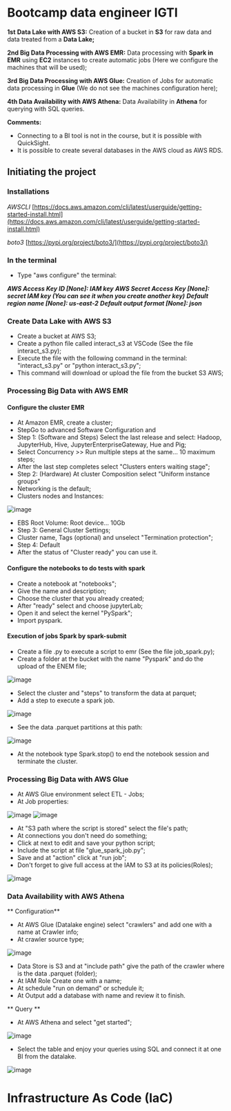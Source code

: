 # Bootcamp data engineer IGTI


**1st** **Data Lake with AWS S3:** Creation of a bucket in **S3** for raw data and data treated from a **Data Lake;**

**2nd Big Data Processing with AWS EMR:** Data processing with **Spark in EMR** using **EC2** instances to create automatic jobs (Here we configure the machines that will be used);

**3rd** **Big Data Processing with AWS Glue:** Creation of Jobs for automatic data processing in **Glue** (We do not see the machines configuration here);

**4th Data Availability with AWS Athena:** Data Availability in **Athena** for querying with SQL queries.

**Comments:**

- Connecting to a BI tool is not in the course, but it is possible with QuickSight.
- It is possible to create several databases in the AWS cloud as AWS RDS.

## Initiating the project

### Installations 

*AWSCLI* [https://docs.aws.amazon.com/cli/latest/userguide/getting-started-install.html](https://docs.aws.amazon.com/cli/latest/userguide/getting-started-install.html)

*boto3* [https://pypi.org/project/boto3/](https://pypi.org/project/boto3/)

### In the terminal 

- Type "aws configure" the terminal:

***AWS Access Key ID [None]: IAM  key***
***AWS Secret Access Key [None]: secret IAM key (You can see it when you create another key)***
***Default region name [None]: us-east-2***
***Default output format [None]: json***

### Create Data Lake with AWS S3

- Create a bucket at AWS S3;
- Create a python file called interact_s3 at VSCode (See the file interact_s3.py);
- Execute the file with the following command in the terminal: "interact_s3.py" or "python interact_s3.py";
- This command will download or upload the file from the bucket S3 AWS;

### Processing Big Data with AWS EMR

#### Configure the cluster EMR

- At Amazon EMR, create a cluster;
- StepGo to advanced Software Configuration and 
- Step 1: (Software and Steps) Select the last release and select: Hadoop, JupyterHub, Hive, JupyterEnterpriseGateway, Hue and Pig;
- Select Concurrency >> Run multiple steps at the same... 10 maximum steps;
- After the last step completes select "Clusters enters waiting stage";
- Step 2: (Hardware) At cluster Composition select "Uniform instance groups"
- Networking is the default;
- Clusters nodes and Instances:

![image](https://user-images.githubusercontent.com/59781746/158043283-ea07c9b6-3083-4a9f-ace3-568355116f91.png)

- EBS Root Volume: Root device... 10Gb
- Step 3: General Cluster Settings;
- Cluster name, Tags (optional) and unselect "Termination protection";
- Step 4: Default
- After the status of "Cluster ready" you can use it.

#### Configure the notebooks to do tests with spark

- Create a notebook at "notebooks";
- Give the name and description;
- Choose the cluster that you already created;
- After "ready" select and choose jupyterLab;
- Open it and select the kernel "PySpark";
- Import pyspark.

#### Execution of jobs Spark by spark-submit

- Create a file .py to execute a script to emr (See the file job_spark.py);
- Create a folder at the bucket with the name "Pyspark" and do the upload of the ENEM file;

![image](https://user-images.githubusercontent.com/59781746/158043733-ad3b71b8-7617-4e1e-b581-bfbccfaea3d2.png)

- Select the cluster and "steps" to transform the data at parquet;
- Add a step to execute a spark job.

![image](https://user-images.githubusercontent.com/59781746/158043824-33e2a227-7d6c-4794-853f-490b6f5b4b24.png)

- See the data .parquet partitions at this path:

![image](https://user-images.githubusercontent.com/59781746/158043861-84b08523-b9e1-41b1-a996-abdd08f0d320.png)

- At the notebook type Spark.stop() to end the notebook session and terminate the cluster.

### Processing Big Data with AWS Glue

- At AWS Glue environment select ETL - Jobs;
- At Job properties:

![image](https://user-images.githubusercontent.com/59781746/158083490-a6319566-0f12-410b-b6f3-8b84ff947b7b.png)
![image](https://user-images.githubusercontent.com/59781746/158083555-d47c95e2-eea4-4356-a84e-672f325812c0.png)

- At "S3 path where the script is stored" select the file's path;
- At connections you don't need do something;
- Click at next to edit and save your python script;
- Include the script at file "glue_spark_job.py";
- Save and at "action" click at "run job";
- Don't forget to give full access at the IAM to S3 at its policies(Roles);

![image](https://user-images.githubusercontent.com/59781746/158084262-0c41a7e4-f12f-4599-9d94-30a3e7853543.png)

### Data Availability with AWS Athena

** Configuration**

- At AWS Glue (Datalake engine) select "crawlers" and add one with a name at Crawler info;
- At crawler source type;

![image](https://user-images.githubusercontent.com/59781746/158084590-838d5511-0731-4266-a534-0789f6106366.png)

- Data Store is S3 and at "include path" give the path of the crawler where is the data .parquet (folder);
- At IAM Role Create one with a name;
- At schedule "run on demand" or schedule it;
- At Output add a database with name and review it to finish.

** Query **

- At AWS Athena and select "get started";

![image](https://user-images.githubusercontent.com/59781746/158085157-1513aed0-6296-4c7b-a36e-5ede010e469c.png)

- Select the table and enjoy your queries using SQL and connect it at one BI from the datalake.

![image](https://user-images.githubusercontent.com/59781746/158085829-ed3fb483-8c10-4b3e-ae05-3e25a95a6a3d.png)



# Infrastructure As Code (IaC)
